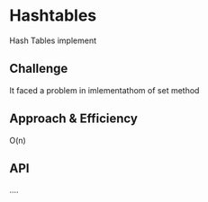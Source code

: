 # Hashtables
<!-- Short summary or background information -->
Hash Tables implement 
## Challenge
<!-- Description of the challenge -->
It faced a problem in imlementathom of set method


## Approach & Efficiency
<!-- What approach did you take? Why? What is the Big O space/time for this approach? -->
 O(n)
## API

<!-- Description of each method publicly available in each of your hashtable -->
....